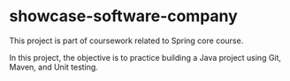 # showcase-software-company

This project is part of coursework related to Spring core course.

In this project, the objective is to practice building a Java project using Git, Maven, and Unit testing.
